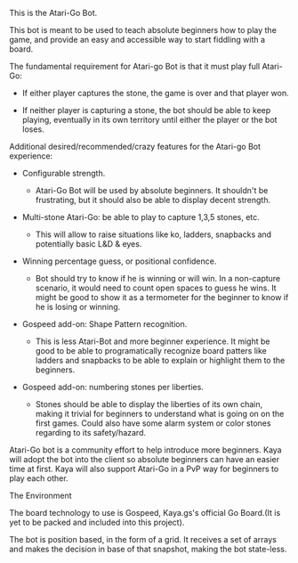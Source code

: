 This is the Atari-Go Bot.

This bot is meant to be used to teach absolute beginners how to play the game, and provide an easy and accessible way to start fiddling with a board.

The fundamental requirement for Atari-go Bot is that it must play full Atari-Go:

  - If either player captures the stone, the game is over and that player won.

  - If neither player is capturing a stone, the bot should be able to keep playing, eventually in its own territory until either the player or the bot loses.


Additional desired/recommended/crazy features for the Atari-go Bot experience:

  * Configurable strength.

    - Atari-Go Bot will be used by absolute beginners. It shouldn't be frustrating, but it should also be able to display decent strength.

  * Multi-stone Atari-Go: be able to play to capture 1,3,5 stones, etc.

    - This will allow to raise situations like ko, ladders, snapbacks and potentially basic L&D & eyes.

  * Winning percentage guess, or positional confidence.

    - Bot should try to know if he is winning or will win. In a non-capture scenario, it would need to count open spaces to guess he wins. It might be good to show it as a termometer for the beginner to know if he is losing or winning.

  * Gospeed add-on: Shape Pattern recognition.

    - This is less Atari-Bot and more beginner experience. It might be good to be able to programatically recognize board patters like ladders and snapbacks to be able to explain or highlight them to the beginners.

  * Gospeed add-on: numbering stones per liberties.

    - Stones should be able to display the liberties of its own chain, making it trivial for beginners to understand what is going on on the first games. Could also have some alarm system or color stones regarding to its safety/hazard.

Atari-Go bot is a community effort to help introduce more beginners. 
Kaya will adopt the bot into the client so absolute beginners can have an easier time at first. Kaya will also support Atari-Go in a PvP way for beginners to play each other.


The Environment

The board technology to use is Gospeed, Kaya.gs's official Go Board.(It is yet to be packed and included into this project).

The bot is position based, in the form of a grid. It receives a set of arrays and makes the decision in base of that snapshot, making the bot state-less.




